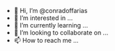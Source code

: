 - 👋 Hi, I’m @conradoffarias
- 👀 I’m interested in ...
- 🌱 I’m currently learning ...
- 💞️ I’m looking to collaborate on ...
- 📫 How to reach me ...

<!---
conradoffarias/conradoffarias is a ✨ special ✨ repository because its `README.md` (this file) appears on your GitHub profile.
You can click the Preview link to take a look at your changes.
--->
